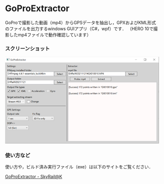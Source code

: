 # GoProExtractor
GoProで撮影した動画（mp4）からGPSデータを抽出し，GPXおよびKML形式のファイルを出力するwindows GUIアプリ（C#，wpf）です． （HERO 10で撮影したmp4ファイルで動作確認しています）

### スクリーンショット
![Screenshot](./doc/GoProExtractor_screenshot.png)

### 使い方など
使い方や，ビルド済み実行ファイル（exe）は以下のサイトをご覧ください．

[GoProExtractor - SkyRail@K](https://skyrail.tech/goproextractor)
